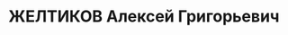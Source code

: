 ---
title: ЖЕЛТИКОВ Алексей Григорьевич
description: "Род. в 1890, Рязанская губ., дер. Демкино, русский, обр.: низшее, выбыл\
  \ из ВКП(б) в 1921 г. по несогласию с экономической политикой партии. Проживал:\
  \ Москва, ул. Садовая-Черногрязская, д. 3, кв. 41. Слесарь в главных мастерских\
  \ Московского метрополитена. \n  Арестован 08.07.1937. Обв. в участии в к.-р. группе,\
  \ подготавливавшей теракты. Приговор: ВК ВС СССР, 31.10.1937 – ВМН. Расстрелян 01.11.1937,\
  \ г.Москва. \n  Реабилитирован ВК ВС СССР 31.12.1957"
---